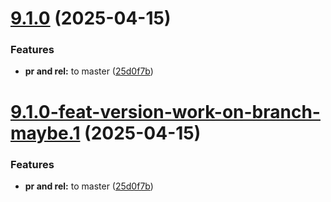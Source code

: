 # [9.1.0](https://github.com/TechnologyEnhancedLearning/GitPageBlazorWASM/compare/v9.0.0...v9.1.0) (2025-04-15)


### Features

* **pr and rel:** to master ([25d0f7b](https://github.com/TechnologyEnhancedLearning/GitPageBlazorWASM/commit/25d0f7bd4be8deebf4ac61922e2fb039ccf3b705))

# [9.1.0-feat-version-work-on-branch-maybe.1](https://github.com/TechnologyEnhancedLearning/GitPageBlazorWASM/compare/v9.0.0...v9.1.0-feat-version-work-on-branch-maybe.1) (2025-04-15)


### Features

* **pr and rel:** to master ([25d0f7b](https://github.com/TechnologyEnhancedLearning/GitPageBlazorWASM/commit/25d0f7bd4be8deebf4ac61922e2fb039ccf3b705))
